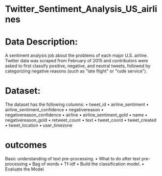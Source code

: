 # Twitter_Sentiment_Analysis_US_airlines
# Data Description:
A sentiment analysis job about the problems of each major U.S. airline. Twitter data was scraped from
February of 2015 and contributors were asked to first classify positive, negative, and neutral tweets,
followed by categorizing negative reasons (such as "late flight" or "rude service").
# Dataset:
The dataset has the following columns:
• tweet_id
• airline_sentiment
• airline_sentiment_confidence
• negativereason
• negativereason_confidence
• airline
• airline_sentiment_gold
• name
• negativereason_gold
• retweet_count
• text
• tweet_coord
• tweet_created
• tweet_location
• user_timezone 
# outcomes
Basic understanding of text pre-processing.
• What to do after text pre-processing
• Bag of words
• Tf-idf
• Build the classification model.
• Evaluate the Model
